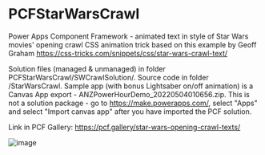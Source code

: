 # PCFStarWarsCrawl
Power Apps Component Framework - animated text in style of Star Wars movies' opening crawl
CSS animation trick based on this example by Geoff Graham https://css-tricks.com/snippets/css/star-wars-crawl-text/

Solution files (managed & unmanaged) in folder PCFStarWarsCrawl/SWCrawlSolution/. Source code in folder /StarWarsCrawl.
Sample app (with bonus Lightsaber on/off animation) is a Canvas App export - ANZPowerHourDemo_20220504010656.zip. This is not a solution package - go to https://make.powerapps.com/, select "Apps" and select "Import canvas app" after you have imported the PCF solution.

Link in PCF Gallery: https://pcf.gallery/star-wars-opening-crawl-texts/

![image](https://user-images.githubusercontent.com/23041800/166841443-9ee675a3-229d-4198-b2f9-c93c01a66b99.png)

